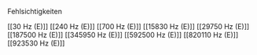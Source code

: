 Fehlsichtigkeiten

[[30 Hz (E)]]
[[240 Hz (E)]]
[[700 Hz (E)]]
[[15830 Hz (E)]]
[[29750 Hz (E)]]
[[187500 Hz (E)]]
[[345950 Hz (E)]]
[[592500 Hz (E)]]
[[820110 Hz (E)]]
[[923530 Hz (E)]]